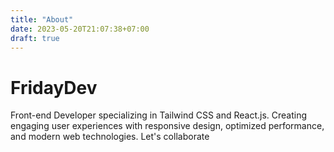 ```yaml
---
title: "About"
date: 2023-05-20T21:07:38+07:00
draft: true
---
```

# FridayDev

Front-end Developer specializing in Tailwind CSS and React.js. Creating engaging user experiences with responsive design, optimized performance, and modern web technologies. Let's collaborate
